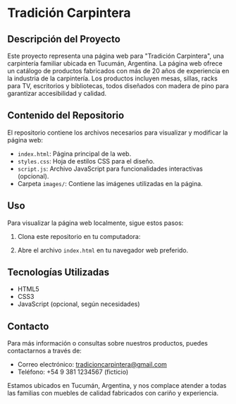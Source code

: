 # Tradición Carpintera

## Descripción del Proyecto

Este proyecto representa una página web para "Tradición Carpintera", una carpintería familiar ubicada en Tucumán, Argentina. La página web ofrece un catálogo de productos fabricados con más de 20 años de experiencia en la industria de la carpintería. Los productos incluyen mesas, sillas, racks para TV, escritorios y bibliotecas, todos diseñados con madera de pino para garantizar accesibilidad y calidad.

## Contenido del Repositorio

El repositorio contiene los archivos necesarios para visualizar y modificar la página web:

- `index.html`: Página principal de la web.
- `styles.css`: Hoja de estilos CSS para el diseño.
- `script.js`: Archivo JavaScript para funcionalidades interactivas (opcional).
- Carpeta `images/`: Contiene las imágenes utilizadas en la página.

## Uso

Para visualizar la página web localmente, sigue estos pasos:

1. Clona este repositorio en tu computadora:

2. Abre el archivo `index.html` en tu navegador web preferido.

## Tecnologías Utilizadas

- HTML5
- CSS3
- JavaScript (opcional, según necesidades)

## Contacto

Para más información o consultas sobre nuestros productos, puedes contactarnos a través de:
- Correo electrónico: tradicioncarpintera@gmail.com
- Teléfono: +54 9 381 1234567 (ficticio)

Estamos ubicados en Tucumán, Argentina, y nos complace atender a todas las familias con muebles de calidad fabricados con cariño y experiencia.

